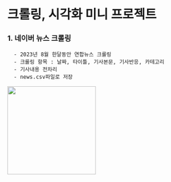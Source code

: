 # 크롤링, 시각화 미니 프로젝트

### 1. 네이버 뉴스 크롤링
      - 2023년 8월 한달동안 연합뉴스 크롤링 
      - 크롤링 항목 : 날짜, 타이틀, 기사본문, 기사반응, 카테고리
      - 기사내용 전차리 
      - news.csv파일로 저장

      
<img src="https://github.com/yumioh/data_analysis/assets/38059057/8547f4ff-fd7f-478c-8ad4-dc66fc0c8475" width="200" height="200"/>



